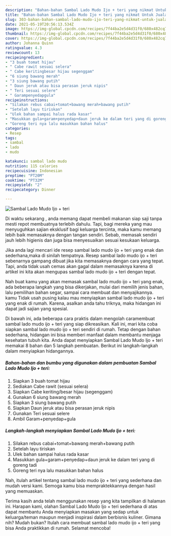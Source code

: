 ```yaml
---
description: "Bahan-bahan Sambal Lado Mudo Ijo + teri yang nikmat Untuk Jualan"
title: "Bahan-bahan Sambal Lado Mudo Ijo + teri yang nikmat Untuk Jualan"
slug: 303-bahan-bahan-sambal-lado-mudo-ijo-teri-yang-nikmat-untuk-jualan
date: 2021-05-19T20:56:13.534Z
image: https://img-global.cpcdn.com/recipes/7f44ba2e5d4d31f0/680x482cq70/sambal-lado-mudo-ijo-teri-foto-resep-utama.jpg
thumbnail: https://img-global.cpcdn.com/recipes/7f44ba2e5d4d31f0/680x482cq70/sambal-lado-mudo-ijo-teri-foto-resep-utama.jpg
cover: https://img-global.cpcdn.com/recipes/7f44ba2e5d4d31f0/680x482cq70/sambal-lado-mudo-ijo-teri-foto-resep-utama.jpg
author: Johanna Quinn
ratingvalue: 4.3
reviewcount: 13
recipeingredient:
- "3 buah tomat hijau"
- " Cabe rawit sesuai selera"
- " Cabe keritingbesar hijau segenggam"
- "6 siung bawang merah"
- "3 siung bawang putih"
- " Daun jeruk atau bisa perasan jeruk nipis"
- " Teri sesuai selere"
- " Garampenyedapgula"
recipeinstructions:
- "Silakan rebus cabai+tomat+bawang merah+bawang putih"
- "Setelah layu tiriskan"
- "Ulek bahan sampai halus rada kasar"
- "Masukkan gula+garam+penyedap+daun jeruk ke dalam teri yang di goreng tadi"
- "Goreng teri nya lalu masukkan bahan halus"
categories:
- Resep
tags:
- sambal
- lado
- mudo

katakunci: sambal lado mudo 
nutrition: 115 calories
recipecuisine: Indonesian
preptime: "PT20M"
cooktime: "PT32M"
recipeyield: "2"
recipecategory: Dinner

---
```



![Sambal Lado Mudo Ijo + teri](https://img-global.cpcdn.com/recipes/7f44ba2e5d4d31f0/680x482cq70/sambal-lado-mudo-ijo-teri-foto-resep-utama.jpg)

Di waktu  sekarang , anda memang dapat membeli makanan siap saji tanpa mesti repot membuatnya terlebih dahulu. Tapi, bagi mereka yang mau menyuguhkan sajian eksklusif bagi keluarga tercinta, maka kamu memang lebih baik memasaknya dengan tangan sendiri. Sebab, memasak sendiri jauh lebih higienis dan juga bisa menyesuaikan sesuai kesukaan keluarga.

Jika anda lagi mencari ide resep sambal lado mudo ijo + teri yang enak dan sederhana,maka di sinilah tempatnya. Resep sambal lado mudo ijo + teri  sebenarnya gampang dibuat jika kita memasaknya dengan cara yang tepat. Tapi, anda tidak usah cemas akan gagal dalam memasaknya 
karena di artikel ini kita akan mengupas sambal lado mudo ijo + teri dengan tepat.  



Nah buat kamu yang akan memasak sambal lado mudo ijo + teri yang enak, ada beberapa langkah yang bisa dikerjakan, mulai dari memilih jenis bahan, lalu pemilihan bahan segar, sampai cara membuat dan menyajikannya. kamu Tidak usah pusing kalau mau menyiapkan sambal lado mudo ijo + teri yang enak di rumah. Karena, asalkan anda  tahu triknya, maka hidangan ini dapat jadi sajian yang spesial.

Di bawah ini, ada beberapa cara praktis  dalam mengolah caramembuat sambal lado mudo ijo + teri yang siap dikreasikan. Kali ini, mari kita coba siapkan sambal lado mudo ijo + teri sendiri di rumah. Tetap dengan bahan sederhana, hidangan ini bisa memberi manfaat dalam membantu menjaga kesehatan tubuh kita. Anda dapat menyiapkan Sambal Lado Mudo Ijo + teri memakai 8 bahan dan 5 langkah pembuatan. Berikut ini langkah-langkah dalam menyiapkan hidangannya.

<!--inarticleads1-->

##### Bahan-bahan dan bumbu yang digunakan dalam pembuatan Sambal Lado Mudo Ijo + teri:

1. Siapkan 3 buah tomat hijau
1. Sediakan  Cabe rawit (sesuai selera)
1. Siapkan  Cabe keriting/besar hijau (segenggam)
1. Gunakan 6 siung bawang merah
1. Siapkan 3 siung bawang putih
1. Siapkan  Daun jeruk atau bisa perasan jeruk nipis
1. Gunakan  Teri sesuai selere
1. Ambil  Garam+penyedap+gula




<!--inarticleads2-->

##### Langkah-langkah menyiapkan Sambal Lado Mudo Ijo + teri:

1. Silakan rebus cabai+tomat+bawang merah+bawang putih
1. Setelah layu tiriskan
1. Ulek bahan sampai halus rada kasar
1. Masukkan gula+garam+penyedap+daun jeruk ke dalam teri yang di goreng tadi
1. Goreng teri nya lalu masukkan bahan halus




Nah, itulah artikel tentang  sambal lado mudo ijo + teri  yang sederhana dan mudah versi kami. Semoga kamu bisa mempraktekkannya dengan hasil yang memuaskan. 

Terima kasih anda telah menggunakan resep yang kita tampilkan di halaman ini. Harapan kami, olahan  Sambal Lado Mudo Ijo + teri sederhana di atas dapat membantu Anda menyiapkan masakan yang sedap untuk keluarga/teman maupun menjadi inspirasi dalam berbisnis kuliner. Gimana nih? Mudah bukan? Itulah cara membuat sambal lado mudo ijo + teri yang bisa Anda praktikkan di rumah. Selamat mencoba!

